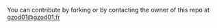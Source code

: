 You can contribute by forking or by contacting the owner of this repo at [gzod01@gzod01.fr](mailto:gzod01@gzod01.fr)
